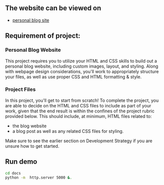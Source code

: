 ## The website can be viewed on

* [personal blog site](https://ruxiz2020.github.io/frontend_proj1_blog/index.html)


## Requirement of project:

### Personal Blog Website

This project requires you to utilize your HTML and CSS skills to build out a personal blog website, including custom images, layout, and styling. Along with webpage design considerations, you'll work to appropriately structure your files, as well as use proper CSS and HTML formatting & style.

### Project Files
In this project, you'll get to start from scratch! To complete the project, you are able to decide on the HTML and CSS files to include as part of your work, given that the end result is within the confines of the project rubric provided below. This should include, at minimum, HTML files related to:

* the blog website
* a blog post
as well as any related CSS files for styling.

Make sure to see the earlier section on Development Strategy if you are unsure how to get started.

## Run demo

`````bash
cd docs
python -m  http.server 5000 &.
`````
